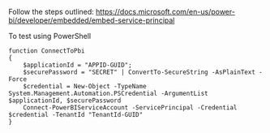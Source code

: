 Follow the steps outlined: https://docs.microsoft.com/en-us/power-bi/developer/embedded/embed-service-principal

To test using PowerShell

```
function ConnectToPbi
{
    $applicationId = "APPID-GUID";
    $securePassword = "SECRET" | ConvertTo-SecureString -AsPlainText -Force
    $credential = New-Object -TypeName System.Management.Automation.PSCredential -ArgumentList $applicationId, $securePassword
    Connect-PowerBIServiceAccount -ServicePrincipal -Credential $credential -TenantId "TenantId-GUID"
}
```
